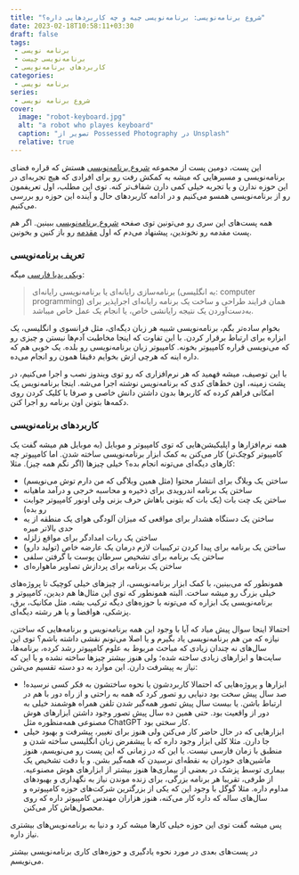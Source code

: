 ```yaml
---
title: "شروع برنامه‌نویسی: برنامه‌نویسی چیه و چه کاربردهایی داره؟"
date: 2023-02-18T10:58:11+03:30
draft: false
tags: 
 - برنامه نویسی
 - برنامه‌نویسی چیست
 - کاربردهای برنامه‌نویسی
categories:
 - برنامه نویسی
series:
 - شروع برنامه نویسی
cover:
  image: "robot-keyboard.jpg"
  alt: "a robot who playes keyboard"
  caption: "تصویر از Possessed Photography در Unsplash"
  relative: true
---
```

این پست، دومین پست از مجموعه [شروع برنامه‌نویسی](/fa/series/%D8%B4%D8%B1%D9%88%D8%B9-%D8%A8%D8%B1%D9%86%D8%A7%D9%85%D9%87-%D9%86%D9%88%DB%8C%D8%B3%DB%8C/) هستش که قراره فضای برنامه‌نویسی و مسیرهایی که میشه به کمکش رفت رو برای افرادی که هیچ تجربه‌ای در این حوزه ندارن و یا تجربه خیلی کمی دارن شفاف‌تر کنه.
توی این مطلب، اول تعریفمون رو از برنامه‌نویسی همسو می‌کنیم و در ادامه کاربردهای حال و آینده این حوزه رو بررسی می‌کنیم.

همه پست‌های این سری رو می‌تونین توی صفحه [شروع برنامه‌نویسی](/fa/series/%D8%B4%D8%B1%D9%88%D8%B9-%D8%A8%D8%B1%D9%86%D8%A7%D9%85%D9%87-%D9%86%D9%88%DB%8C%D8%B3%DB%8C/) ببینین.
اگر هم پست مقدمه رو نخوندین، پیشنهاد می‌دم که اول [مقدمه](/fa/blog/شروع-برنامه-نویسی/مقدمه/) رو باز کنین و بخونین.

### تعریف برنامه‌نویسی
[ویکی پدیا فارسی](https://fa.wikipedia.org/wiki/%D8%A8%D8%B1%D9%86%D8%A7%D9%85%D9%87%E2%80%8C%D9%86%D9%88%DB%8C%D8%B3%DB%8C_%D8%B1%D8%A7%DB%8C%D8%A7%D9%86%D9%87%E2%80%8C%D8%A7%DB%8C) میگه:
> برنامه‌سازی رایانه‌ای یا برنامه‌نویسی رایانه‌ای (به انگلیسی: computer programming) همان فرایند طراحی و ساخت یک برنامه رایانه‌ای اجراپذیر برای به‌دست‌آوردن یک نتیجه رایانشی خاص، یا انجام یک عمل خاص میباشد.

بخوام ساده‌تر بگم، برنامه‌نویسی شبیه هر زبان دیگه‌ای، مثل فرانسوی و انگلیسی، یک ابزاره برای ارتباط برقرار کردن. با این تفاوت‌ که اینجا مخاطبت آدم‌ها نیستن و چیزی رو که می‌نویسی قراره کامپیوتر بخونه. کامپیوتر زبان برنامه‌نویسی رو بلده. یک خوبی هم که داره اینه که هرچی ازش بخوایم دقیقا همون رو انجام می‌ده.
 
با این توصیف، میشه فهمید که هر نرم‌افزاری که رو توی ویندوز نصب و اجرا می‌کنیم، در پشت زمینه، اون خط‌های کدی که برنامه‌نویس نوشته اجرا می‌شه. اینجا برنامه‌نویس یک امکانی فراهم کرده که کاربرها بدون داشتن دانش خاصی و صرفا با کلیک کردن روی دکمه‌ها بتونن اون برنامه‌ رو اجرا کنن.

### کاربردهای برنامه‌نویسی
همه نرم‌افزارها و اپلیکیشن‌هایی که توی کامپیوتر و موبایل (به موبایل هم میشه گفت یک کامپیوتر کوچک‌تر) کار می‌کنن به کمک ابزار برنامه‌نویسی ساخته شدن. اما کامپیوتر چه کارهای دیگه‌ای می‌تونه انجام بده؟ خیلی چیزها (اگر نگم همه چیز). مثلا:

* ساختن یک وبلاگ برای انتشار محتوا (مثل همین وبلاگی که من دارم توش می‌نویسم)
* ساختن یک برنامه اندرویدی برای ذخیره و محاسبه خرجی و درآمد ماهیانه
* ساختن یک چت بات (یک بات که بتونی باهاش حرف بزنی ولی اونور کامپیوتر جوابت رو بده)
* ساختن یک دستگاه هشدار برای مواقعی که میزان آلودگی هوای یک منطقه از یه حدی بالاتر میره
* ساختن یک ربات امدادگر برای مواقع زلزله
* ساختن یک برنامه برای پیدا کردن ترکیبیات لازم درمان یک عارضه خاص (تولید دارو)
* ساختن یک برنامه برای تشخیص سرطان پوست با گرفتن سلفی
* ساختن یک برنامه برای پردازش تصاویر ماهواره‌ای


همونطور که می‌بینین، با کمک ابزار برنامه‌نویسی، از چیزهای خیلی کوچیک تا پروژه‌های خیلی بزرگ رو میشه ساخت. البته همونطور که توی این مثال‌ها هم دیدین، کامپیوتر و برنامه‌نویسی یک ابزاره که می‌تونه با حوزه‌های دیگه ترکیب بشه. مثل مکانیک، برق، پزشکی، هوافضا و یا هر رشته دیگه‌ای.

احتمالا اینجا سوال پیش میاد که آیا با وجود این همه برنامه‌نویس و برنامه‌هایی که ساختن، نیازه که من هم برنامه‌نویسی یاد بگیرم و یا اصلا می‌تونم نقشی داشته باشم؟ توی این سال‌های نه چندان زیادی که مباحث مربوط به علوم کامپیوتر رشد کرده، برنامه‌ها، سایت‌ها و ابزارهای زیادی ساخته شده؛ ولی هنوز بیشتر چیزها ساخته نشده و یا این که نیاز به پیشرفت دارن. این موارد به دو دسته تقسیم می‌شن:

* ابزارها و پروژه‌هایی که احتمالا کاربردشون یا نحوه ساختشون به فکر کسی نرسیده! صد سال پیش سخت بود دنیایی رو تصور کرد که همه به راحتی و از راه دور با هم در ارتباط باشن. یا بیست سال پیش تصور همه‌گیر شدن تلفن همراه هوشمند خیلی به دور از واقعیت بود. حتی همین ده سال پیش تصور وجود داشتن ابزارهای هوش مصنوعی همه‌منظوره مثل ChatGPT کار سختی بود.
* ابزارهایی که در حال حاضر کار می‌کنن ولی هنوز برای تغییر، پیشرفت و بهبود خیلی جا دارن. مثلا کلی ابزار وجود داره که با پیشفرض زبان انگلیسی ساخته شدن و منطبق با زمان فارسی نیست. یا این که در زمانی که این پست رو می‌نویسم، هنوز ماشین‌های خودران به نقطه‌ای نرسیدن که همه‌گیر بشن. و یا دقت تشخیص یک بیماری توسط پزشک در بعضی از بیماری‌ها هنوز بیشتر از ابزارهای هوش مصنوعیه. از طرفی، تقریبا هر برنامه بزرگی، برای زنده موندن نیاز به نگهداری و بهبودهای مداوم داره. مثلا گوگل با وجود این که یکی از بزرگترین شرکت‌های حوزه کامپیوتره و سال‌های ساله که داره کار می‌کنه، هنوز هزاران مهندس کامپیوتر داره که روی محصول‌هاش کار می‌کنن.

پس میشه گفت توی این حوزه خیلی کارها میشه کرد و دنیا به برنامه‌نویس‌های بیشتری نیاز داره.

در پست‌های بعدی در مورد نحوه یادگیری و حوزه‌های کاری برنامه‌نویسی بیشتر می‌نویسم.